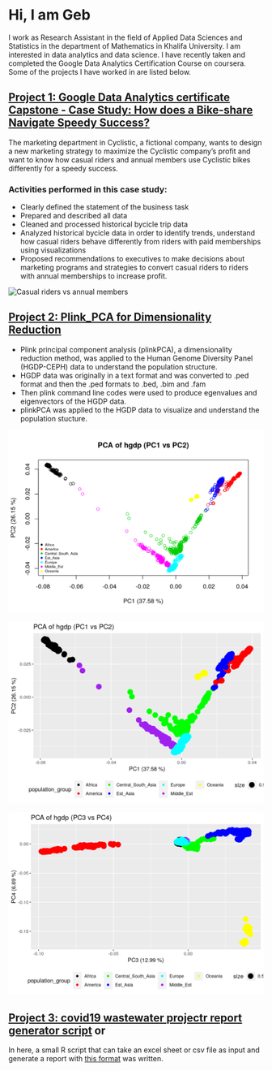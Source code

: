 # Hi, I am Geb

I work as Research Assistant in the field of Applied Data Sciences and Statistics in the department of Mathematics in Khalifa University. I am interested in data analytics and data science. I have recently taken and completed the Google Data Analytics Certification Course on coursera. Some of the projects I have worked in are listed below.

## [Project 1: Google Data Analytics certificate Capstone - Case Study: How does a Bike-share Navigate Speedy Success?](https://github.com/ghiwotkal/Capstone_project/blob/main/Case%20study%20Cyclistic%20Bike-share%20Analysis.ipynb)
The marketing department in Cyclistic, a fictional company, wants to design a new marketing strategy to maximize the Cyclistic company’s profit and want to know how casual riders and annual members use Cyclistic bikes differently for a speedy success.
### Activities performed in this case study:
* Clearly defined the statement of the business task
* Prepared and described all data 
* Cleaned and processed historical bycicle trip data 
* Analyzed historical bycicle data in order to identify trends, understand how casual riders behave differently from riders with paid memberships using visualizations
* Proposed recommendations to  executives to make decisions about marketing programs and strategies to convert casual riders to riders with annual memberships to increase profit.

![Casual riders vs annual members](https://github.com/ghiwotkal/Capstone_project/blob/main/capstone.png)



## [Project 2: Plink_PCA for Dimensionality Reduction](https://github.com/ghiwotkal/plinkPCA/blob/main/R%20Notebook.pdf)
* Plink principal component analysis (plinkPCA), a dimensionality reduction method, was applied to the Human Genome Diversity Panel (HGDP-CEPH) data to understand the population structure. 
* HGDP data was originally  in a text format and was converted to .ped format and then the .ped formats to .bed, .bim and .fam
* Then plink command line codes were used to produce egenvalues and eigenvectors of the HGDP data.
* plinkPCA was applied to the HGDP data to visualize and understand the population stucture.


![PC1 vs PC2 of the HGDP data](https://github.com/ghiwotkal/plinkPCA/blob/main/PCA%20of%20HGDP%20(PC1%20vs%20PC2).png)

![PC1 vs PC2 of the HGDP data](https://github.com/ghiwotkal/plinkPCA/blob/main/PC1%20vs%20PC2%20of%20HGDP.png)

![PC3 vs PC4 of the HGDP data](https://github.com/ghiwotkal/plinkPCA/blob/main/PC3%20vs%20PC4%20of%20HGDP.png)

## [Project 3: covid19 wastewater projectr report generator script](https://github.com/ghiwotkal/covid19_wastewater/blob/main/wastewater_covid19_detection_report.Rmd) or [](https://github.com/ghiwotkal/covid19_wastewater/blob/main/wastewater_covid19_detection_report.ipynb)
In here, a small R script that can take an excel sheet or csv file as input and generate a report with  [this format](https://github.com/ghiwotkal/covid19_wastewater/blob/main/wastewater_covid19_detection_report.pdf) was written.


